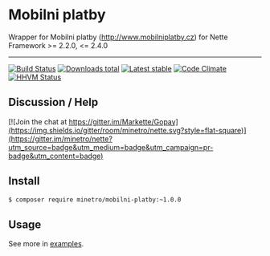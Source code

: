 # Mobilni platby

Wrapper for Mobilni platby (http://www.mobilniplatby.cz) for Nette Framework >= 2.2.0, <= 2.4.0

-----

[![Build Status](https://img.shields.io/travis/minetro/mobilni-platby.svg?style=flat-square)](https://travis-ci.org/minetro/mobilni-platby)
[![Downloads total](https://img.shields.io/packagist/dt/minetro/mobilni-platby.svg?style=flat-square)](https://packagist.org/packages/minetro/mobilni-platby)
[![Latest stable](https://img.shields.io/packagist/v/minetro/mobilni-platby.svg?style=flat-square)](https://packagist.org/packages/minetro/mobilni-platby)
[![Code Climate](https://img.shields.io/codeclimate/github/minetro/mobilni-platby/badges/gpa.svg?style=flat-square)](https://codeclimate.com/github/minetro/mobilni-platby)
[![HHVM Status](https://img.shields.io/hhvm/minetro/mobilni-platby.svg?style=flat-square)](http://hhvm.h4cc.de/package/minetro/mobilni-platby)

## Discussion / Help

[![Join the chat at https://gitter.im/Markette/Gopay](https://img.shields.io/gitter/room/minetro/nette.svg?style=flat-square)](https://gitter.im/minetro/nette?utm_source=badge&utm_medium=badge&utm_campaign=pr-badge&utm_content=badge)

## Install

```sh
$ composer require minetro/mobilni-platby:~1.0.0
```
## Usage

See more in [examples](https://github.com/minetro/mobilni-platby/tree/master/examples).
